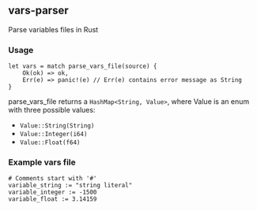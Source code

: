 ## vars-parser
Parse variables files in Rust

### Usage

```
let vars = match parse_vars_file(source) {
	Ok(ok) => ok,
	Err(e) => panic!(e) // Err(e) contains error message as String
}
```

parse_vars_file returns a `HashMap<String, Value>`, where Value is an enum with three possible values:
* `Value::String(String)`
* `Value::Integer(i64)`
* `Value::Float(f64)`

### Example vars file

```
# Comments start with '#'
variable_string := "string literal"
variable_integer := -1500
variable_float := 3.14159
```

